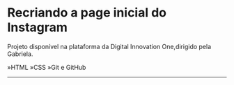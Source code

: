 # Recriando a page inicial do Instagram
Projeto disponível na plataforma da Digital Innovation One,dirigido pela Gabriela.

»HTML
»CSS
»Git e GitHub

-----------------------------------------------------------------------------------------------
